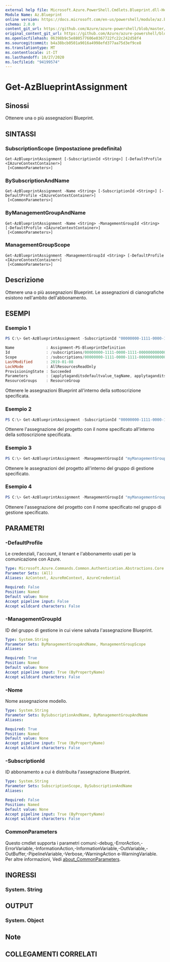```yaml
---
external help file: Microsoft.Azure.PowerShell.Cmdlets.Blueprint.dll-Help.xml
Module Name: Az.Blueprint
online version: https://docs.microsoft.com/en-us/powershell/module/az.blueprint/get-azblueprintassignment
schema: 2.0.0
content_git_url: https://github.com/Azure/azure-powershell/blob/master/src/Blueprint/Blueprint/help/Get-AzBlueprintAssignment.md
original_content_git_url: https://github.com/Azure/azure-powershell/blob/master/src/Blueprint/Blueprint/help/Get-AzBlueprintAssignment.md
ms.openlocfilehash: 06398b9c5e880577606e0367722fc22c242d58f4
ms.sourcegitcommit: b4a38bcb0501a9016a4998efd377aa75d3ef9ce8
ms.translationtype: MT
ms.contentlocale: it-IT
ms.lasthandoff: 10/27/2020
ms.locfileid: "94199574"
---
```

# Get-AzBlueprintAssignment

## Sinossi
Ottenere una o più assegnazioni Blueprint.

## SINTASSI

### SubscriptionScope (impostazione predefinita)
```
Get-AzBlueprintAssignment [-SubscriptionId <String>] [-DefaultProfile <IAzureContextContainer>]
 [<CommonParameters>]
```

### BySubscriptionAndName
```
Get-AzBlueprintAssignment -Name <String> [-SubscriptionId <String>] [-DefaultProfile <IAzureContextContainer>]
 [<CommonParameters>]
```

### ByManagementGroupAndName
```
Get-AzBlueprintAssignment -Name <String> -ManagementGroupId <String> [-DefaultProfile <IAzureContextContainer>]
 [<CommonParameters>]
```

### ManagementGroupScope
```
Get-AzBlueprintAssignment -ManagementGroupId <String> [-DefaultProfile <IAzureContextContainer>]
 [<CommonParameters>]
```

## Descrizione
Ottenere una o più assegnazioni Blueprint. Le assegnazioni di cianografiche esistono nell'ambito dell'abbonamento.

## ESEMPI

### Esempio 1
```powershell
PS C:\> Get-AzBlueprintAssignment -SubscriptionId "00000000-1111-0000-1111-000000000000"

Name              : Assignment-PS-BlueprintDefinition
Id                : /subscriptions/00000000-1111-0000-1111-000000000000/providers/Microsoft.Blueprint/blueprintAssignments/Assignment-PS-BlueprintDefinition
Scope             : /subscriptions/00000000-1111-0000-1111-000000000000
LastModified      : 2019-01-08
LockMode          : AllResourcesReadOnly
ProvisioningState : Succeeded
Parameters        : {applytaganditsdefaultvalue_tagName, applytaganditsdefaultvalue_tagValue}
ResourceGroups    : ResourceGroup
```

Ottenere le assegnazioni Blueprint all'interno della sottoscrizione specificata.

### Esempio 2
```powershell
PS C:\> Get-AzBlueprintAssignment -SubscriptionId "00000000-1111-0000-1111-000000000000" -Name "myAssignmentName"
```

Ottenere l'assegnazione del progetto con il nome specificato all'interno della sottoscrizione specificata.

### Esempio 3
```powershell
PS C:\> Get-AzBlueprintAssignment -ManagementGroupId "myManagementGroup"
```

Ottenere le assegnazioni del progetto all'interno del gruppo di gestione specificato.

### Esempio 4
```powershell
PS C:\> Get-AzBlueprintAssignment -ManagementGroupId "myManagementGroup" -Name "myAssignmentName"
```

Ottenere l'assegnazione del progetto con il nome specificato nel gruppo di gestione specificato.

## PARAMETRI

### -DefaultProfile
Le credenziali, l'account, il tenant e l'abbonamento usati per la comunicazione con Azure.

```yaml
Type: Microsoft.Azure.Commands.Common.Authentication.Abstractions.Core.IAzureContextContainer
Parameter Sets: (All)
Aliases: AzContext, AzureRmContext, AzureCredential

Required: False
Position: Named
Default value: None
Accept pipeline input: False
Accept wildcard characters: False
```

### -ManagementGroupId
ID del gruppo di gestione in cui viene salvata l'assegnazione Blueprint.

```yaml
Type: System.String
Parameter Sets: ByManagementGroupAndName, ManagementGroupScope
Aliases:

Required: True
Position: Named
Default value: None
Accept pipeline input: True (ByPropertyName)
Accept wildcard characters: False
```

### -Nome
Nome assegnazione modello.

```yaml
Type: System.String
Parameter Sets: BySubscriptionAndName, ByManagementGroupAndName
Aliases:

Required: True
Position: Named
Default value: None
Accept pipeline input: True (ByPropertyName)
Accept wildcard characters: False
```

### -SubscriptionId
ID abbonamento a cui è distribuita l'assegnazione Blueprint.

```yaml
Type: System.String
Parameter Sets: SubscriptionScope, BySubscriptionAndName
Aliases:

Required: False
Position: Named
Default value: None
Accept pipeline input: True (ByPropertyName)
Accept wildcard characters: False
```

### CommonParameters
Questo cmdlet supporta i parametri comuni:-debug,-ErrorAction,-ErrorVariable,-InformationAction,-InformationVariable,-OutVariable,-OutBuffer,-PipelineVariable,-Verbose,-WarningAction e-WarningVariable. Per altre informazioni, Vedi [about_CommonParameters](http://go.microsoft.com/fwlink/?LinkID=113216).

## INGRESSI

### System. String

## OUTPUT

### System. Object
## Note

## COLLEGAMENTI CORRELATI
